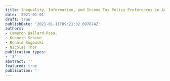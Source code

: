 ```yaml
---
title: Inequality, Information, and Income Tax Policy Preferences in Austria and Germany
date: '2021-01-01'
draft: true
publishDate: '2021-01-11T09:21:32.897874Z'
authors:
- Cameron Ballard-Rosa
- Kenneth Scheve
- Ronald Rogowski
- Nicolaj Thor
publication_types:
- '3'
abstract: ''
featured: true
publication: ''
---
```


